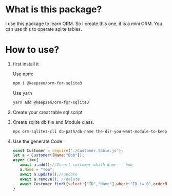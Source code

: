 # What is this package?

I use this package to learn ORM. So I create this one, it is a mini ORM.
You can use this to operate sqlite tables.

# How to use?
1. first install it
  
   Use npm:
  
   ```sh
   npm i @keepzen/orm-for-sqlite3
   ```

   Use yarn
   ```sh
   yarn add @keepzen/orm-for-sqlite3
   ```
2. Create your creat table sql script
3. Create sqlite db file and Module class.
   ```sh
   npx orm-sqlite3-cli db-path/db-name the-dir-you-want-module-to-keep the-sql-script-path
   ```
4. Use the generate Code
   ```js
   const Customer = require('./Customer.table.js');
   let a = Customer({Name:"Bob"});
   async ()=>{
      await a.add();//Insert customer whith Name -- bob
      a.Name = "Tom";
      await a.update();//update
      await a.remove(); //delete
      await Customer.find({select:["ID","Name"],where:"ID != 0",orderBY:["ID"]});//[Customer] 
   }
   ```
